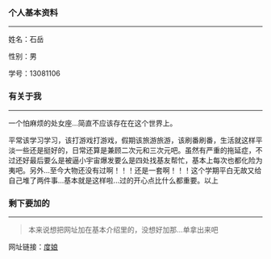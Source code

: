 ### 个人基本资料

***

姓名：石岳     

性别：男  

学号：13081106

### 有关于我

***

一个怕麻烦的处女座...简直不应该存在在这个世界上。     

平常该学习学习，该打游戏打游戏，假期该旅游旅游，该刷番刷番，生活就这样平淡一些还是挺好的，日常还算是兼顾二次元和三次元吧。虽然有严重的拖延症，不过还好最后要么是被逼小宇宙爆发要么是四处找基友帮忙，基本上每次也都化险为夷吧。另外...至今大物还没有过啊！！！还是一套啊！！！这个学期平白无故又给自己堆了两件事...基本就是这样啦...过的开心点比什么都重要。以上

### 剩下要加的

***

>本来说想把网址加在基本介绍里的，没想好加那...单拿出来吧   

网址链接：[度娘](www.baidu.com)
